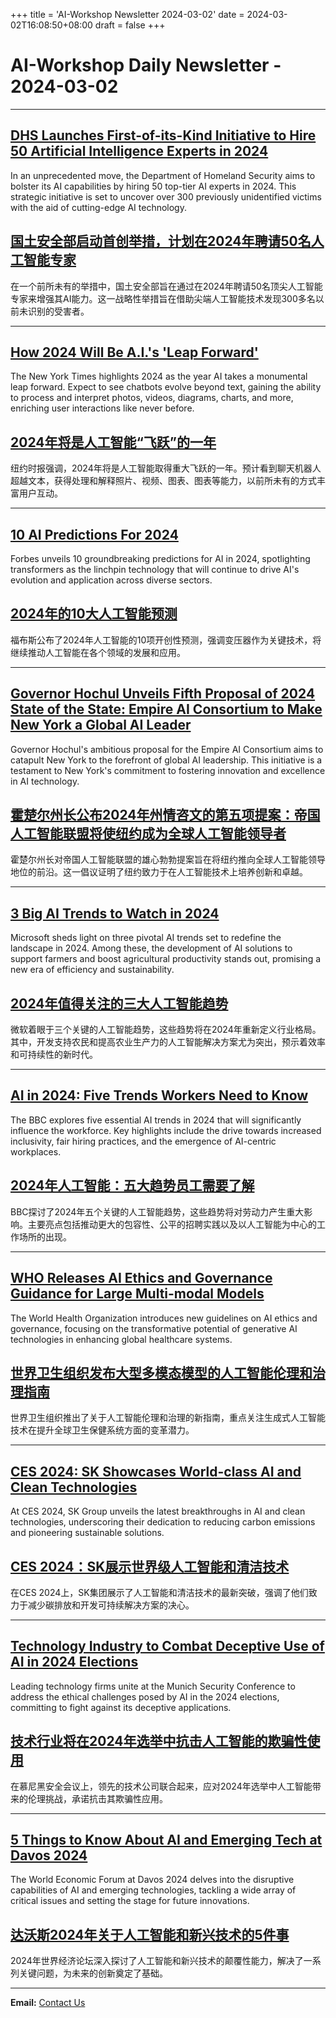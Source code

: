 +++
title = 'AI-Workshop Newsletter 2024-03-02'
date = 2024-03-02T16:08:50+08:00
draft = false
+++
# AI-Workshop Daily Newsletter - 2024-03-02

---

## [DHS Launches First-of-its-Kind Initiative to Hire 50 Artificial Intelligence Experts in 2024](https://www.dhs.gov/news/2024/02/06/dhs-launches-first-its-kind-initiative-hire-50-artificial-intelligence-experts-2024)

In an unprecedented move, the Department of Homeland Security aims to bolster its AI capabilities by hiring 50 top-tier AI experts in 2024. This strategic initiative is set to uncover over 300 previously unidentified victims with the aid of cutting-edge AI technology.

## [国土安全部启动首创举措，计划在2024年聘请50名人工智能专家](https://www.dhs.gov/news/2024/02/06/dhs-launches-first-its-kind-initiative-hire-50-artificial-intelligence-experts-2024)

在一个前所未有的举措中，国土安全部旨在通过在2024年聘请50名顶尖人工智能专家来增强其AI能力。这一战略性举措旨在借助尖端人工智能技术发现300多名以前未识别的受害者。

---

## [How 2024 Will Be A.I.'s 'Leap Forward'](https://www.nytimes.com/2024/01/08/technology/ai-robots-chatbots-2024.html)

The New York Times highlights 2024 as the year AI takes a monumental leap forward. Expect to see chatbots evolve beyond text, gaining the ability to process and interpret photos, videos, diagrams, charts, and more, enriching user interactions like never before.

## [2024年将是人工智能“飞跃”的一年](https://www.nytimes.com/2024/01/08/technology/ai-robots-chatbots-2024.html)

纽约时报强调，2024年将是人工智能取得重大飞跃的一年。预计看到聊天机器人超越文本，获得处理和解释照片、视频、图表、图表等能力，以前所未有的方式丰富用户互动。

---

## [10 AI Predictions For 2024](https://www.forbes.com/sites/robtoews/2023/12/21/10-ai-predictions-for-2024/)

Forbes unveils 10 groundbreaking predictions for AI in 2024, spotlighting transformers as the linchpin technology that will continue to drive AI's evolution and application across diverse sectors.

## [2024年的10大人工智能预测](https://www.forbes.com/sites/robtoews/2023/12/21/10-ai-predictions-for-2024/)

福布斯公布了2024年人工智能的10项开创性预测，强调变压器作为关键技术，将继续推动人工智能在各个领域的发展和应用。

---

## [Governor Hochul Unveils Fifth Proposal of 2024 State of the State: Empire AI Consortium to Make New York a Global AI Leader](https://www.governor.ny.gov/news/governor-hochul-unveils-fifth-proposal-2024-state-state-empire-ai-consortium-make-new-york)

Governor Hochul's ambitious proposal for the Empire AI Consortium aims to catapult New York to the forefront of global AI leadership. This initiative is a testament to New York's commitment to fostering innovation and excellence in AI technology.

## [霍楚尔州长公布2024年州情咨文的第五项提案：帝国人工智能联盟将使纽约成为全球人工智能领导者](https://www.governor.ny.gov/news/governor-hochul-unveils-fifth-proposal-2024-state-state-empire-ai-consortium-make-new-york)

霍楚尔州长对帝国人工智能联盟的雄心勃勃提案旨在将纽约推向全球人工智能领导地位的前沿。这一倡议证明了纽约致力于在人工智能技术上培养创新和卓越。

---

## [3 Big AI Trends to Watch in 2024](https://news.microsoft.com/three-big-ai-trends-to-watch-in-2024/)

Microsoft sheds light on three pivotal AI trends set to redefine the landscape in 2024. Among these, the development of AI solutions to support farmers and boost agricultural productivity stands out, promising a new era of efficiency and sustainability.

## [2024年值得关注的三大人工智能趋势](https://news.microsoft.com/three-big-ai-trends-to-watch-in-2024/)

微软着眼于三个关键的人工智能趋势，这些趋势将在2024年重新定义行业格局。其中，开发支持农民和提高农业生产力的人工智能解决方案尤为突出，预示着效率和可持续性的新时代。

---

## [AI in 2024: Five Trends Workers Need to Know](https://www.bbc.com/worklife/article/20240104-ai-in-2024-five-trends-workers-need-to-know)

The BBC explores five essential AI trends in 2024 that will significantly influence the workforce. Key highlights include the drive towards increased inclusivity, fair hiring practices, and the emergence of AI-centric workplaces.

## [2024年人工智能：五大趋势员工需要了解](https://www.bbc.com/worklife/article/20240104-ai-in-2024-five-trends-workers-need-to-know)

BBC探讨了2024年五个关键的人工智能趋势，这些趋势将对劳动力产生重大影响。主要亮点包括推动更大的包容性、公平的招聘实践以及以人工智能为中心的工作场所的出现。

---

## [WHO Releases AI Ethics and Governance Guidance for Large Multi-modal Models](https://www.who.int/news/item/18-01-2024-who-releases-ai-ethics-and-governance-guidance-for-large-multi-modal-models)

The World Health Organization introduces new guidelines on AI ethics and governance, focusing on the transformative potential of generative AI technologies in enhancing global healthcare systems.

## [世界卫生组织发布大型多模态模型的人工智能伦理和治理指南](https://www.who.int/news/item/18-01-2024-who-releases-ai-ethics-and-governance-guidance-for-large-multi-modal-models)

世界卫生组织推出了关于人工智能伦理和治理的新指南，重点关注生成式人工智能技术在提升全球卫生保健系统方面的变革潜力。

---

## [CES 2024: SK Showcases World-class AI and Clean Technologies](https://eng.sk.com/news/ces-2024-sk-to-showcase-world-class-carbon-reduction-and-ai-technologies)

At CES 2024, SK Group unveils the latest breakthroughs in AI and clean technologies, underscoring their dedication to reducing carbon emissions and pioneering sustainable solutions.

## [CES 2024：SK展示世界级人工智能和清洁技术](https://eng.sk.com/news/ces-2024-sk-to-showcase-world-class-carbon-reduction-and-ai-technologies)

在CES 2024上，SK集团展示了人工智能和清洁技术的最新突破，强调了他们致力于减少碳排放和开发可持续解决方案的决心。

---

## [Technology Industry to Combat Deceptive Use of AI in 2024 Elections](https://news.microsoft.com/2024/02/16/technology-industry-to-combat-deceptive-use-of-ai-in-2024-elections/)

Leading technology firms unite at the Munich Security Conference to address the ethical challenges posed by AI in the 2024 elections, committing to fight against its deceptive applications.

## [技术行业将在2024年选举中抗击人工智能的欺骗性使用](https://news.microsoft.com/2024/02/16/technology-industry-to-combat-deceptive-use-of-ai-in-2024-elections/)

在慕尼黑安全会议上，领先的技术公司联合起来，应对2024年选举中人工智能带来的伦理挑战，承诺抗击其欺骗性应用。

---

## [5 Things to Know About AI and Emerging Tech at Davos 2024](https://www.weforum.org/agenda/2024/01/surprising-things-to-know-about-ai-and-emerging-technology-at-davos-2024/)

The World Economic Forum at Davos 2024 delves into the disruptive capabilities of AI and emerging technologies, tackling a wide array of critical issues and setting the stage for future innovations.

## [达沃斯2024年关于人工智能和新兴技术的5件事](https://www.weforum.org/agenda/2024/01/surprising-things-to-know-about-ai-and-emerging-technology-at-davos-2024/)

2024年世界经济论坛深入探讨了人工智能和新兴技术的颠覆性能力，解决了一系列关键问题，为未来的创新奠定了基础。

---

**Email:** [Contact Us](mailto:ai-workshop-newsletter@devctr.xyz)
```
